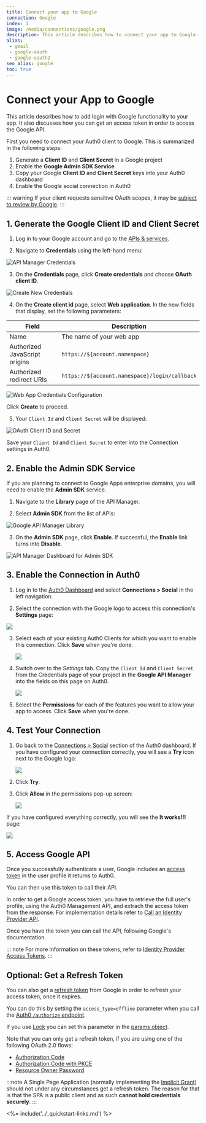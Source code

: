 ```yaml
---
title: Connect your app to Google
connection: Google
index: 1
image: /media/connections/google.png
description: This article describes how to connect your app to Google. You will need to generate keys, copy these into your Auth0 settings, and enable the connection.
alias:
 - gmail
 - google-oauth
 - google-oauth2
seo_alias: google
toc: true
---
```

# Connect your App to Google

This article describes how to add login with Google functionality to your app. It also discusses how you can get an access token in order to access the Google API.

First you need to connect your Auth0 client to Google. This is summarized in the following steps:

1. Generate a **Client ID** and **Client Secret** in a Google project
2. Enable the **Google Admin SDK Service**
3. Copy your Google **Client ID** and **Client Secret** keys into your Auth0 dashboard
4. Enable the Google social connection in Auth0

::: warning
If your client requests sensitive OAuth scopes, it may be [subject to review by Google](https://developers.google.com/apps-script/guides/client-verification).
:::

## 1. Generate the Google Client ID and Client Secret

1. Log in to your Google account and go to the [APIs & services](https://console.developers.google.com/projectselector/apis/credentials).

2. Navigate to **Credentials** using the left-hand menu:

  ![API Manager Credentials](/media/articles/connections/social/google/credentials.png)

3. On the **Credentials** page, click **Create credentials** and choose **OAuth client ID**.

  ![Create New Credentials](/media/articles/connections/social/google/create-new-credentials.png)

4. On the **Create client id** page, select **Web application**. In the new fields that display, set the following parameters:

| Field | Description |
| - | - |
| Name | The name of your web app |
| Authorized JavaScript origins | `https://${account.namespace}` |
| Authorized redirect URIs | `https://${account.namespace}/login/callback` |

  ![Web App Credentials Configuration](/media/articles/connections/social/google/create-client-id-config.png)

  Click **Create** to proceed.

5. Your `Client Id` and `Client Secret` will be displayed:

  ![OAuth Client ID and Secret](/media/articles/connections/social/google/oauth-client-info.png)

  Save your `Client Id` and `Client Secret` to enter into the Connection settings in Auth0.

## 2. Enable the Admin SDK Service

If you are planning to connect to Google Apps enterprise domains, you will need to enable the **Admin SDK** service.

1. Navigate to the **Library** page of the API Manager.

2. Select **Admin SDK** from the list of APIs:

  ![Google API Manager Library](/media/articles/connections/social/google/api-manager-library.png)

3. On the **Admin SDK** page, click **Enable**. If successful, the **Enable** link turns into **Disable**.

  ![API Manager Dashboard for Admin SDK](/media/articles/connections/social/google/enable-admin-sdk.png)

## 3. Enable the Connection in Auth0

1. Log in to the [Auth0 Dashboard](${manage_url}) and select **Connections > Social** in the left navigation.

2. Select the connection with the Google logo to access this connection's **Settings** page:

  ![](/media/articles/connections/social/google/goog-settings.png)

3. Select each of your existing Auth0 Clients for which you want to enable this connection. Click **Save** when you're done.

    ![](/media/articles/connections/social/google/goog-api-aoth0-apps.png)

4. Switch over to the *Settings* tab. Copy the `Client Id` and `Client Secret` from the Credentials page of your project in the **Google API Manager** into the fields on this page on Auth0.

    ![](/media/articles/connections/social/google/goog-api-aoth0-settings.png)

5. Select the **Permissions** for each of the features you want to allow your app to access. Click **Save** when you're done.

## 4. Test Your Connection

1. Go back to the [Connections > Social](${manage_url}/#/connections/social) section of the Auth0 dashboard. If you have configured your connection correctly, you will see a **Try** icon next to the Google logo:

    ![](/media/articles/connections/social/google/goog-api-trylogo.png)

2. Click **Try**.

3. Click **Allow** in the permissions pop-up screen:

   ![](/media/articles/connections/social/google/goog-api-permit.png)

If you have configured everything correctly, you will see the **It works!!!** page:

   ![](/media/articles/connections/social/google/goog-api-works.png)

## 5. Access Google API

Once you successfully authenticate a user, Google includes an [access token](/tokens/access-token) in the user profile it returns to Auth0. 

You can then use this token to call their API.

In order to get a Google access token, you have to retrieve the full user's profile, using the Auth0 Management API, and extrach the access token from the response. For implementation details refer to [Call an Identity Provider API](/connections/calling-an-external-idp-api).

Once you have the token you can call the API, following Google's documentation.

::: note
For more information on these tokens, refer to [Identity Provider Access Tokens](/tokens/idp).
:::

## Optional: Get a Refresh Token

You can also get a [refresh token](/tokens/refresh-token) from Google in order to refresh your access token, once it expires.

You can do this by setting the `access_type=offline` parameter when you call the [Auth0 `/authorize` endpoint](/api/authentication#social). 

If you use [Lock](/libraries/lock) you can set this parameter in the [params object](/libraries/lock/configuration#params-object-).

Note that you can only get a refresh token, if you are using one of the following OAuth 2.0 flows:
* [Authorization Code](/api-auth/grant/authorization-code)
* [Authorization Code with PKCE](/api-auth/grant/authorization-code-pkce)
* [Resource Owner Password](/api-auth/grant/password)

:::note
A Single Page Application (normally implementing the [Implicit Grant](/api-auth/grant/implicit)) should not under any circumstances get a refresh token. The reason for that is that the SPA is a public client and as such **cannot hold credentials securely**.
:::

<%= include('../_quickstart-links.md') %>
